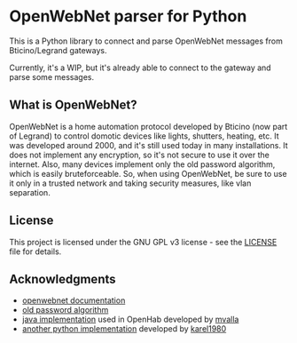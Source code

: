 # OpenWebNet parser for Python

This is a Python library to connect and parse OpenWebNet messages from Bticino/Legrand gateways.

Currently, it's a WIP, but it's already able to connect to the gateway and parse some messages.

## What is OpenWebNet?

OpenWebNet is a home automation protocol developed by Bticino (now part of Legrand) to control domotic devices like
lights, shutters, heating, etc.
It was developed around 2000, and it's still used today in many installations.
It does not implement any encryption, so it's not secure to use it over the internet.
Also, many devices implement only the old password algorithm, which is easily bruteforceable.
So, when using OpenWebNet, be sure to use it only in a trusted network and taking security measures, like vlan
separation.

## License

This project is licensed under the GNU GPL v3 license - see the [LICENSE](LICENSE) file for details.

## Acknowledgments

* [openwebnet documentation](https://developer.legrand.com/Documentation/)
* [old password algorithm](https://rosettacode.org/wiki/OpenWebNet_password#Python)
* [java implementation](https://github.com/mvalla/openwebnet4j/) used in OpenHab developed
  by [mvalla](https://github.com/mvalla)
* [another python implementation](https://github.com/karel1980/ReOpenWebNet) developed
  by [karel1980](https://github.com/karel1980)
